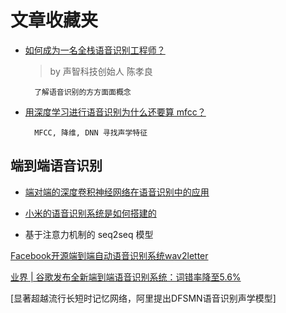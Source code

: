 # 文章收藏夹

- [如何成为一名全栈语音识别工程师？](https://zhuanlan.zhihu.com/p/31193859)

    > by 声智科技创始人 陈孝良

        了解语音识别的方方面面概念

- [用深度学习进行语音识别为什么还要算 mfcc？](https://www.zhihu.com/question/67487899/answer/327091452)

        MFCC, 降维, DNN 寻找声学特征

## 端到端语音识别

- [端对端的深度卷积神经网络在语音识别中的应用](http://www.sohu.com/a/158283257_723464)

- [小米的语音识别系统是如何搭建的](http://www.sohu.com/a/169229333_723464)

- 基于注意力机制的 seq2seq 模型

[Facebook开源端到端自动语音识别系统wav2letter](https://zhuanlan.zhihu.com/p/32636861)

[业界 | 谷歌发布全新端到端语音识别系统：词错率降至5.6%](https://ai.googleblog.com/2017/12/improving-end-to-end-models-for-speech.html)

[显著超越流行长短时记忆网络，阿里提出DFSMN语音识别声学模型]
